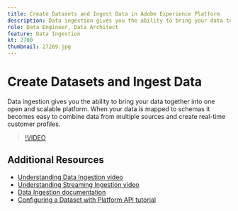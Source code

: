 ```yaml
---
title: Create Datasets and Ingest Data in Adobe Experience Platform
description: Data ingestion gives you the ability to bring your data together into one open and scalable platform. When your data is mapped to schemas it becomes easy to combine data from multiple sources and create a unified profile.
role: Data Engineer, Data Architect
feature: Data Ingestion
kt: 2700
thumbnail: 27269.jpg
---
```


# Create Datasets and Ingest Data

Data ingestion gives you the ability to bring your data together into one open and scalable platform. When your data is mapped to schemas it becomes easy to combine data from multiple sources and create real-time customer profiles.

>[!VIDEO](https://video.tv.adobe.com/v/27269?quality=12&learn=on)

## Additional Resources

* [Understanding Data Ingestion video](understanding-data-ingestion.md)
* [Understanding Streaming Ingestion video](understanding-streaming-ingestion.md)
* [Data Ingestion documentation](https://www.adobe.io/apis/experienceplatform/home/data-ingestion.html)
* [Configuring a Dataset with Platform API tutorial](https://www.adobe.com/go/data-configure-dataset-en)
